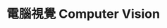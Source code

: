 ---
layout: page
title: 電腦視覺 Computer Vision
permalink: /Mandarin-AI-platform/pages/special_fields/cv/
---